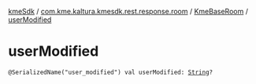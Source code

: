 [kmeSdk](../../index.md) / [com.kme.kaltura.kmesdk.rest.response.room](../index.md) / [KmeBaseRoom](index.md) / [userModified](./user-modified.md)

# userModified

`@SerializedName("user_modified") val userModified: `[`String`](https://kotlinlang.org/api/latest/jvm/stdlib/kotlin/-string/index.html)`?`
